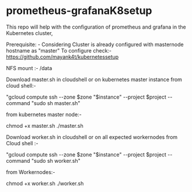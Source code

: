 # prometheus-grafanaK8setup

This repo will help with the configuration of prometheus and grafana in the Kubernetes cluster, 

Prerequisite: -
Considering Cluster is already configured with masternode hostname as "master"
To configure check:- https://github.com/mayank4t/kubernetessetup

NFS mount :- /data

Download master.sh in cloudshell or on kubernetes master instance
from cloud shell:-

"gcloud compute ssh --zone $zone "$instance"  --project $project --command "sudo sh master.sh" 

from kubernetes master node:-

chmod +x master.sh
./master.sh

Download worker.sh in cloudshell or on all expected workernodes
from Cloud shell :-

"gcloud compute ssh --zone $zone "$instance"  --project $project --command "sudo sh worker.sh" 

from Workernodes:-

chmod +x worker.sh
./worker.sh

